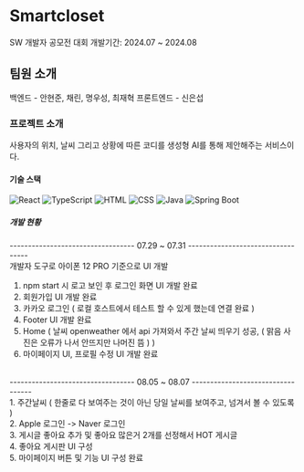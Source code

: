 # Smartcloset
SW 개발자 공모전 대회
개발기간: 2024.07 ~ 2024.08

## 팀원 소개
백엔드 - 안현준, 채린, 명우성, 최재혁
프론트엔드 - 신은섭

### 프로젝트 소개
사용자의 위치, 날씨 그리고 상황에 따른 코디를 생성형 AI를 통해 제안해주는 서비스이다.

#### 기술 스택
![React](https://img.shields.io/badge/React-61DAFB?style=flat&logo=React&logoColor=white)
![TypeScript](https://img.shields.io/badge/TypeScript-61DAFB?style=flat&logo=React&logoColor=white)
![HTML](https://img.shields.io/badge/HTML-E34F26?style=flat&logo=HTML5&logoColor=white)
![CSS](https://img.shields.io/badge/CSS-1572B6?style=flat&logo=CSS3&logoColor=white)
![Java](https://img.shields.io/badge/Java-007396?style=flat&logo=Java&logoColor=white)
![Spring Boot](https://img.shields.io/badge/Spring%20Boot-6DB33F?style=flat&logo=Spring%20Boot&logoColor=white)

##### 개발 현황
----------------------------------   07.29 ~ 07.31  ----------------------------------  </br>
개발자 도구로 아이폰 12 PRO 기준으로 UI 개발
1. npm start 시 로고 보인 후 로그인 화면 UI 개발 완료
2. 회원가입 UI 개발 완료
3. 카카오 로그인 ( 로컬 호스트에서 테스트 할 수 있게 했는데 연결 완료 )
4. Footer UI 개발 완료
5. Home ( 날씨 openweather 에서 api 가져와서 주간 날씨 띄우기 성공, ( 맑음 사진은 오류가 나서 안뜨지만 나머진 뜸 ) )
6. 마이페이지 UI, 프로필 수정 UI 개발 완료
</br>
----------------------------------   08.05 ~ 08.07 ----------------------------------  </br>
1. 주간날씨 ( 한줄로 다 보여주는 것이 아닌 당일 날씨를 보여주고, 넘겨서 볼 수 있도록 ) </br>
2. Apple 로그인 -> Naver 로그인 </br>
3. 게시글 좋아요 추가 및 좋아요 많은거 2개를 선정해서 HOT 게시글 </br>
4. 좋아요 게시판 UI 구성 </br>
5. 마이페이지 버튼 및 기능 UI 구성 완료 </br>
